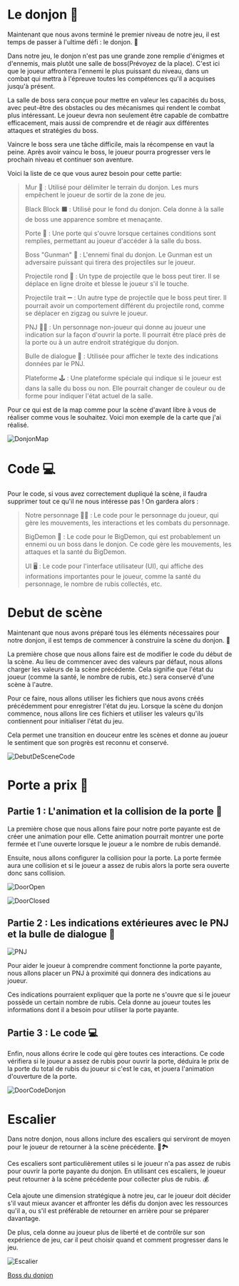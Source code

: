 
# Le donjon 🏰

Maintenant que nous avons terminé le premier niveau de notre jeu, il est temps de passer à l'ultime défi : le donjon. 🏰

Dans notre jeu, le donjon n'est pas une grande zone remplie d'énigmes et d'ennemis, mais plutôt une salle de boss(Prévoyez de la place). C'est ici que le joueur affrontera l'ennemi le plus puissant du niveau, dans un combat qui mettra à l'épreuve toutes les compétences qu'il a acquises jusqu'à présent.

La salle de boss sera conçue pour mettre en valeur les capacités du boss, avec peut-être des obstacles ou des mécanismes qui rendent le combat plus intéressant. Le joueur devra non seulement être capable de combattre efficacement, mais aussi de comprendre et de réagir aux différentes attaques et stratégies du boss.

Vaincre le boss sera une tâche difficile, mais la récompense en vaut la peine. Après avoir vaincu le boss, le joueur pourra progresser vers le prochain niveau et continuer son aventure.

Voici la liste de ce que vous aurez besoin pour cette partie:

> Mur 🧱 : Utilisé pour délimiter le terrain du donjon. Les murs empêchent le joueur de sortir de la zone de jeu.
> 
> Black Block ⬛ : Utilisé pour le fond du donjon. Cela donne à la salle de boss une apparence sombre et menaçante.
>
> Porte 🚪 : Une porte qui s'ouvre lorsque certaines conditions sont remplies, permettant au joueur d'accéder à la salle du boss.
>
> Boss "Gunman" 👾 : L'ennemi final du donjon. Le Gunman est un adversaire puissant qui tirera des projectiles sur le joueur.
>
> Projectile rond 🔵 : Un type de projectile que le boss peut tirer. Il se déplace en ligne droite et blesse le joueur s'il le touche.
>
> Projectile trait ➖ : Un autre type de projectile que le boss peut tirer. Il pourrait avoir un comportement différent du projectile rond, comme se déplacer en zigzag ou suivre le joueur.
>
> PNJ 🧑‍💼 : Un personnage non-joueur qui donne au joueur une indication sur la façon d'ouvrir la porte. Il pourrait être placé près de la porte ou à un autre endroit stratégique du donjon.
>
> Bulle de dialogue 💬 : Utilisée pour afficher le texte des indications données par le PNJ.
>
> Plateforme 🕹️ : Une plateforme spéciale qui indique si le joueur est dans la salle du boss ou non. Elle pourrait changer de couleur ou de forme pour indiquer l'état actuel de la salle.

Pour ce qui est de la map comme pour la scène d'avant libre à vous de réaliser comme vous le souhaitez. Voici mon exemple de la carte que j'ai réalisé.

![DonjonMap](Images/DonjonMap.png)

# Code 💻

Pour le code, si vous avez correctement dupliqué la scène, il faudra supprimer tout ce qu'il ne nous intéresse pas ! On gardera alors :

> Notre personnage 🏃‍♂️ : Le code pour le personnage du joueur, qui gère les mouvements, les interactions et les combats du personnage.
>
>BigDemon 👹 : Le code pour le BigDemon, qui est probablement un ennemi ou un boss dans le donjon. Ce code gère les mouvements, les attaques et la santé du 
BigDemon.
>
>UI 🖥️ : Le code pour l'interface utilisateur (UI), qui affiche des informations importantes pour le joueur, comme la santé du personnage, le nombre de rubis collectés, etc.

# Debut de scène

Maintenant que nous avons préparé tous les éléments nécessaires pour notre donjon, il est temps de commencer à construire la scène du donjon. 🏰

La première chose que nous allons faire est de modifier le code du début de la scène. Au lieu de commencer avec des valeurs par défaut, nous allons charger les valeurs de la scène précédente. Cela signifie que l'état du joueur (comme la santé, le nombre de rubis, etc.) sera conservé d'une scène à l'autre.

Pour ce faire, nous allons utiliser les fichiers que nous avons créés précédemment pour enregistrer l'état du jeu. Lorsque la scène du donjon commence, nous allons lire ces fichiers et utiliser les valeurs qu'ils contiennent pour initialiser l'état du jeu.

Cela permet une transition en douceur entre les scènes et donne au joueur le sentiment que son progrès est reconnu et conservé.

![DebutDeSceneCode](Images/DebutDeSceneCode.png)

# Porte a prix 🚪

## Partie 1 : L'animation et la collision de la porte 🚪

La première chose que nous allons faire pour notre porte payante est de créer une animation pour elle. Cette animation pourrait montrer une porte fermée et l'une ouverte lorsque le joueur a le nombre de rubis demandé.

Ensuite, nous allons configurer la collision pour la porte. La porte fermée aura une collision et si le joueur a assez de rubis alors la porte sera ouverte donc sans collision.

![DoorOpen](Images/OpenDoor.png)

![DoorClosed](Images/ClosedDoor.png)

## Partie 2 : Les indications extérieures avec le PNJ et la bulle de dialogue 💬

![PNJ](Images/PNJ.png)

Pour aider le joueur à comprendre comment fonctionne la porte payante, nous allons placer un PNJ à proximité qui donnera des indications au joueur.

Ces indications pourraient expliquer que la porte ne s'ouvre que si le joueur possède un certain nombre de rubis. Cela donne au joueur toutes les informations dont il a besoin pour utiliser la porte payante.

## Partie 3 : Le code 💻

Enfin, nous allons écrire le code qui gère toutes ces interactions. Ce code vérifiera si le joueur a assez de rubis pour ouvrir la porte, déduira le prix de la porte du total de rubis du joueur si c'est le cas, et jouera l'animation d'ouverture de la porte.

![DoorCodeDonjon](Images/CodeDoorDonjon.png)

# Escalier

Dans notre donjon, nous allons inclure des escaliers qui serviront de moyen pour le joueur de retourner à la scène précédente. 🔄🏞️

Ces escaliers sont particulièrement utiles si le joueur n'a pas assez de rubis pour ouvrir la porte payante du donjon. En utilisant ces escaliers, le joueur peut retourner à la scène précédente pour collecter plus de rubis. 💰

Cela ajoute une dimension stratégique à notre jeu, car le joueur doit décider s'il vaut mieux avancer et affronter les défis du donjon avec les ressources qu'il a, ou s'il est préférable de retourner en arrière pour se préparer davantage.

De plus, cela donne au joueur plus de liberté et de contrôle sur son expérience de jeu, car il peut choisir quand et comment progresser dans le jeu.

![Escalier](Images/Escalier.png)

[Boss du donjon](https://github.com/g404-code-gaming/Zelda-Like-CodeGaming/blob/main/Cr%C3%A9ation-Du-Jeu/08_Boss.md)
